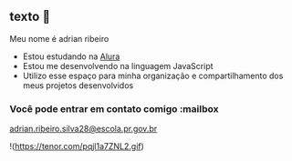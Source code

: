 ## texto 🦦




Meu nome é adrian ribeiro

- Estou estudando na [Alura](https://www.alura.com.br)
- Estou me desenvolvendo na linguagem JavaScript
- Utilizo esse espaço para minha organização e compartilhamento dos meus projetos desenvolvidos

### Você pode entrar em contato comigo :mailbox

adrian.ribeiro.silva28@escola.pr.gov.br

!(https://tenor.com/pqjl1a7ZNL2.gif)

